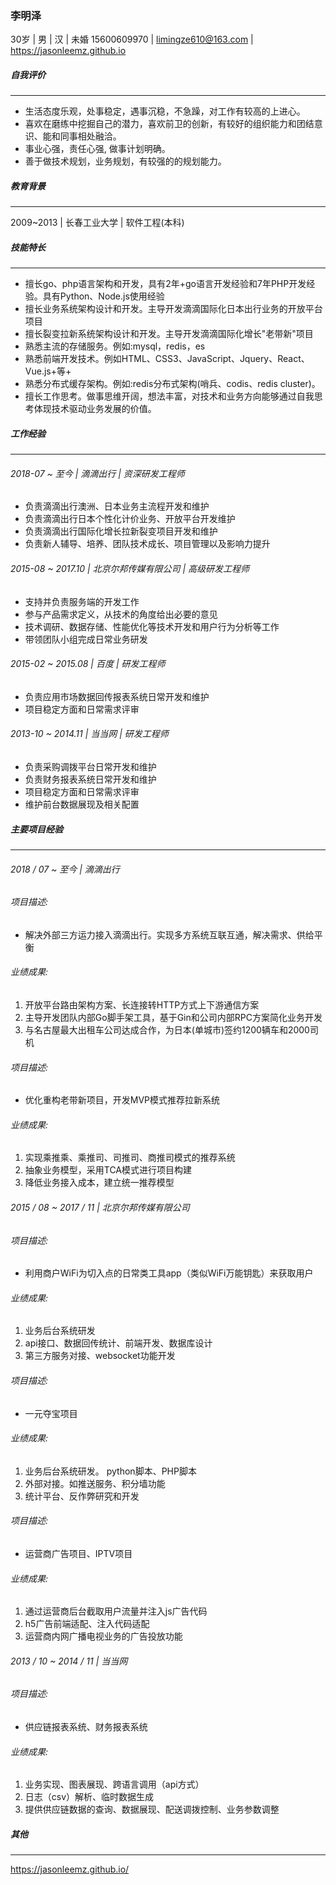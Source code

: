 ### 李明泽

30岁 | 男 | 汉 | 未婚
15600609970 | limingze610@163.com | https://jasonleemz.github.io

##### 自我评价
------

- 生活态度乐观，处事稳定，遇事沉稳，不急躁，对工作有较高的上进心。
- 喜欢在磨练中挖掘自己的潜力，喜欢前卫的创新，有较好的组织能力和团结意识、能和同事相处融洽。
- 事业心强，责任心强, 做事计划明确。
- 善于做技术规划，业务规划，有较强的的规划能力。

##### 教育背景
------
2009~2013 | 长春工业大学 | 软件工程(本科)

##### 技能特长
------

- 擅长go、php语言架构和开发，具有2年+go语言开发经验和7年PHP开发经验。具有Python、Node.js使用经验
- 擅长业务系统架构设计和开发。主导开发滴滴国际化日本出行业务的开放平台项目
- 擅长裂变拉新系统架构设计和开发。主导开发滴滴国际化增长"老带新"项目
- 熟悉主流的存储服务。例如:mysql，redis，es
- 熟悉前端开发技术。例如HTML、CSS3、JavaScript、Jquery、React、Vue.js+等+
- 熟悉分布式缓存架构。例如:redis分布式架构(哨兵、codis、redis cluster)。
- 擅长工作思考。做事思维开阔，想法丰富，对技术和业务方向能够通过自我思考体现技术驱动业务发展的价值。

##### 工作经验
------

###### 2018-07 ~ 至今 | 滴滴出行 | 资深研发工程师

- 负责滴滴出行澳洲、日本业务主流程开发和维护
- 负责滴滴出行日本个性化计价业务、开放平台开发维护
- 负责滴滴出行国际化增长拉新裂变项目开发和维护
- 负责新人辅导、培养、团队技术成长、项目管理以及影响力提升

###### 2015-08 ~ 2017.10 | 北京尔邦传媒有限公司 | 高级研发工程师
- 支持并负责服务端的开发工作
- 参与产品需求定义，从技术的角度给出必要的意见
- 技术调研、数据存储、性能优化等技术开发和用户行为分析等工作
- 带领团队小组完成日常业务研发

###### 2015-02 ~ 2015.08 | 百度 | 研发工程师
- 负责应用市场数据回传报表系统日常开发和维护
- 项目稳定方面和日常需求评审

###### 2013-10 ~ 2014.11 | 当当网 | 研发工程师
- 负责采购调拨平台日常开发和维护
- 负责财务报表系统日常开发和维护
- 项目稳定方面和日常需求评审
- 维护前台数据展现及相关配置

##### 主要项目经验
------

###### 2018 / 07 ~ 至今 | 滴滴出行
###### 项目描述:
- 解决外部三方运力接入滴滴出行。实现多方系统互联互通，解决需求、供给平衡
###### 业绩成果: 
1. 开放平台路由架构方案、长连接转HTTP方式上下游通信方案
2. 主导开发团队内部Go脚手架工具，基于Gin和公司内部RPC方案简化业务开发
3. 与名古屋最大出租车公司达成合作，为日本(单城市)签约1200辆车和2000司机

###### 项目描述:
- 优化重构老带新项目，开发MVP模式推荐拉新系统
###### 业绩成果: 
1. 实现乘推乘、乘推司、司推司、商推司模式的推荐系统
2. 抽象业务模型，采用TCA模式进行项目构建
3. 降低业务接入成本，建立统一推荐模型

###### 2015 / 08 ~ 2017 / 11 | 北京尔邦传媒有限公司
###### 项目描述:
- 利用商户WiFi为切入点的日常类工具app（类似WiFi万能钥匙）来获取用户
###### 业绩成果: 
1. 业务后台系统研发
2. api接口、数据回传统计、前端开发、数据库设计
3. 第三方服务对接、websocket功能开发

###### 项目描述:
- 一元夺宝项目
###### 业绩成果: 
1. 业务后台系统研发。 python脚本、PHP脚本
2. 外部对接。如推送服务、积分墙功能
3. 统计平台、反作弊研究和开发

###### 项目描述:
- 运营商广告项目、IPTV项目
###### 业绩成果: 
1. 通过运营商后台截取用户流量并注入js广告代码
2. h5广告前端适配、注入代码适配
3. 运营商内网广播电视业务的广告投放功能

###### 2013 / 10 ~ 2014 / 11 | 当当网
###### 项目描述:
- 供应链报表系统、财务报表系统
###### 业绩成果: 
1. 业务实现、图表展现、跨语言调用（api方式）
2. 日志（csv）解析、临时数据生成
3. 提供供应链数据的查询、数据展现、配送调拨控制、业务参数调整

##### 其他
------
https://jasonleemz.github.io/









